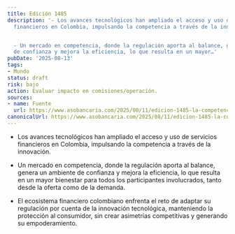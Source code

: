 ```yaml
---
title: Edición 1485
description: '- Los avances tecnológicos han ampliado el acceso y uso de servicios
  financieros en Colombia, impulsando la competencia a través de la innovación.


  - Un mercado en competencia, donde la regulación aporta al balance, genera un ambiente
  de confianza y mejora la eficiencia, lo que resulta en un mayor…'
pubDate: '2025-08-13'
tags:
- Mundo
status: draft
risk: bajo
action: Evaluar impacto en comisiones/operación.
sources:
- name: Fuente
  url: https://www.asobancaria.com/2025/08/11/edicion-1485-la-competencia-en-la-prestacion-de-servicios-innovadores-y-la-importancia-de-su-regulacion-balanceada/
canonicalUrl: https://www.asobancaria.com/2025/08/11/edicion-1485-la-competencia-en-la-prestacion-de-servicios-innovadores-y-la-importancia-de-su-regulacion-balanceada/
---
```

- Los avances tecnológicos han ampliado el acceso y uso de servicios financieros en Colombia, impulsando la competencia a través de la innovación.

- Un mercado en competencia, donde la regulación aporta al balance, genera un ambiente de confianza y mejora la eficiencia, lo que resulta en un mayor bienestar para todos los participantes involucrados, tanto desde la oferta como de la demanda.

- El ecosistema financiero colombiano enfrenta el reto de adaptar su regulación por cuenta de la innovación tecnológica, manteniendo la protección al consumidor, sin crear asimetrías competitivas y generando su empoderamiento.